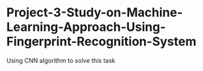 # Project-3-Study-on-Machine-Learning-Approach-Using-Fingerprint-Recognition-System

Using CNN algorithm to solve this task
